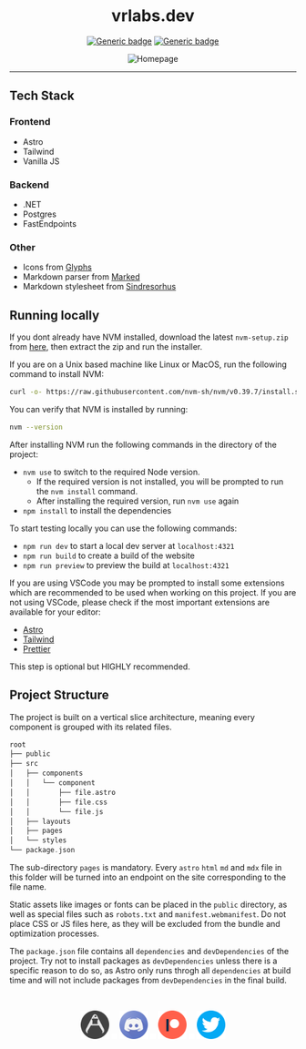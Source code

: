 <div align="center">

# vrlabs.dev

[![Generic badge](https://img.shields.io/discord/706913824607043605?color=%237289da&label=DISCORD&logo=Discord&style=for-the-badge)](https://discord.vrlabs.dev/)
[![Generic badge](https://img.shields.io/endpoint.svg?url=https%3A%2F%2Fshieldsio-patreon.vercel.app%2Fapi%3Fusername%3Dvrlabs%26type%3Dpatrons&style=for-the-badge)](https://patreon.vrlabs.dev/)

![Homepage](https://github.com/VRLabs/vrlabs.dev/assets/101019309/63ba3f70-c0f8-422b-9f67-fd32440ec176)


</div>

---

## Tech Stack

### Frontend

* Astro
* Tailwind
* Vanilla JS

### Backend

* .NET
* Postgres
* FastEndpoints

### Other

* Icons from [Glyphs](https://glyphs.fyi)
* Markdown parser from [Marked](https://marked.js.org)
* Markdown stylesheet from [Sindresorhus](https://github.com/sindresorhus/github-markdown-css)

## Running locally

If you dont already have NVM installed, download the latest ``nvm-setup.zip`` from [here](https://github.com/coreybutler/nvm-windows/releases), then extract the zip and run the installer.

If you are on a Unix based machine like Linux or MacOS, run the following command to install NVM:

```bash
curl -o- https://raw.githubusercontent.com/nvm-sh/nvm/v0.39.7/install.sh | bash
```

You can verify that NVM is installed by running:

```bash
nvm --version
```

After installing NVM run the following commands in the directory of the project:

* ``nvm use`` to switch to the required Node version.
  * If the required version is not installed, you will be prompted to run the ``nvm install`` command.
  * After installing the required version, run ``nvm use`` again
* ``npm install`` to install the dependencies

To start testing locally you can use the following commands:

* ``npm run dev`` to start a local dev server at ``localhost:4321``
* ``npm run build`` to create a build of the website
* ``npm run preview`` to preview the build at ``localhost:4321``

If you are using VSCode you may be prompted to install some extensions which are recommended to be used when working on this project. If you are not using VSCode, please check if the most important extensions are available for your editor:

* [Astro](https://docs.astro.build/en/editor-setup/)
* [Tailwind](https://tailwindcss.com/docs/editor-setup)
* [Prettier](https://prettier.io/docs/en/editors.html)

This step is optional but HIGHLY recommended.

## Project Structure

The project is built on a vertical slice architecture, meaning every component is grouped with its related files.

```c
root
├── public
├── src
│   ├── components
│   │   └── component
│   │       ├── file.astro
│   │       ├── file.css
│   │       └── file.js
│   ├── layouts
│   ├── pages
│   └── styles
└── package.json
```

The sub-directory ``pages`` is mandatory. Every  ``astro`` ``html`` ``md`` and ``mdx`` file in this folder will be turned into an endpoint on the site corresponding to the file name.

Static assets like images or fonts can be placed in the ``public`` directory, as well as special files such as ``robots.txt`` and ``manifest.webmanifest``. Do not place CSS or JS files here, as they will be excluded from the bundle and optimization processes.

The ``package.json`` file contains all ``dependencies`` and ``devDependencies`` of the project. Try not to install packages as ``devDependencies`` unless there is a specific reason to do so, as Astro only runs throgh all ``dependencies`` at build time and will not include packages from ``devDependencies`` in the final build.

​

<div align="center">

[<img src="https://github.com/VRLabs/Resources/raw/main/Icons/VRLabs.png" width="50" height="50">](https://vrlabs.dev "VRLabs")
<img src="https://github.com/VRLabs/Resources/raw/main/Icons/Empty.png" width="10">
[<img src="https://github.com/VRLabs/Resources/raw/main/Icons/Discord.png" width="50" height="50">](https://discord.vrlabs.dev/ "VRLabs")
<img src="https://github.com/VRLabs/Resources/raw/main/Icons/Empty.png" width="10">
[<img src="https://github.com/VRLabs/Resources/raw/main/Icons/Patreon.png" width="50" height="50">](https://patreon.vrlabs.dev/ "VRLabs")
<img src="https://github.com/VRLabs/Resources/raw/main/Icons/Empty.png" width="10">
[<img src="https://github.com/VRLabs/Resources/raw/main/Icons/Twitter.png" width="50" height="50">](https://twitter.com/vrlabsdev "VRLabs")

</div>
